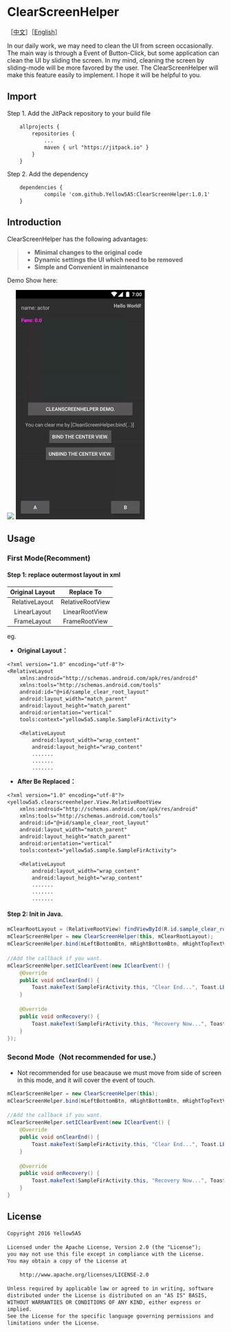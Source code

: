 # ClearScreenHelper

［[中文](https://github.com/Yellow5A5/ClearScreenHelper/blob/master/README_CN.md)］［[English](#)］

In our daily work, we may need to clean the UI from screen occasionally. The main way is through a Event of Button-Click, 
but some application can clean the UI by sliding the screen. In my mind, cleaning the screen by sliding-mode will be more favored by the user. The ClearScreenHelper will make this feature easily to implement. I hope it will be helpful to you.

## Import

Step 1. Add the JitPack repository to your build file

```
	allprojects {
		repositories {
			...
			maven { url "https://jitpack.io" }
		}
	}
```

Step 2. Add the dependency

```
	dependencies {
	        compile 'com.github.Yellow5A5:ClearScreenHelper:1.0.1'
	}
```

## Introduction

ClearScreenHelper has the following advantages:

> * **Minimal changes to the original code**
> * **Dynamic settings the UI which need to be removed**
> * **Simple and Convenient in maintenance**

Demo Show here:

<img src="image/demo_image1.gif" width=300></img>
<img src="image/demo_image2.gif" width=300></img>

## Usage

### First Mode(Recomment)

#### Step 1: replace outermost layout in xml

| Original Layout | Replace To   | 
| :------:   | :-----:  |
| RelativeLayout | RelativeRootView |
| LinearLayout| LinearRootView|
| FrameLayout | FrameRootView|

eg.

* **Original Layout：**

```
<?xml version="1.0" encoding="utf-8"?>
<RelativeLayout 
	xmlns:android="http://schemas.android.com/apk/res/android"
    xmlns:tools="http://schemas.android.com/tools"
    android:id="@+id/sample_clear_root_layout"
    android:layout_width="match_parent"
    android:layout_height="match_parent"
    android:orientation="vertical"
    tools:context="yellow5a5.sample.SampleFirActivity">

    <RelativeLayout
        android:layout_width="wrap_content"
        android:layout_height="wrap_content"
        .......
        .......
        .......
```

* **After Be Replaced：**

```
<?xml version="1.0" encoding="utf-8"?>
<yellow5a5.clearscreenhelper.View.RelativeRootView
	xmlns:android="http://schemas.android.com/apk/res/android"
    xmlns:tools="http://schemas.android.com/tools"
    android:id="@+id/sample_clear_root_layout"
    android:layout_width="match_parent"
    android:layout_height="match_parent"
    android:orientation="vertical"
    tools:context="yellow5a5.sample.SampleFirActivity">

    <RelativeLayout
        android:layout_width="wrap_content"
        android:layout_height="wrap_content"
        .......
        .......
        .......
```



#### Step 2: Init in Java.

```java
mClearRootLayout = (RelativeRootView) findViewById(R.id.sample_clear_root_layout);
mClearScreenHelper = new ClearScreenHelper(this, mClearRootLayout);
mClearScreenHelper.bind(mLeftBottomBtn, mRightBottomBtn, mRightTopTextV, mFansTextV, mInfoTextV);

//Add the callback if you want.
mClearScreenHelper.setIClearEvent(new IClearEvent() {
    @Override
    public void onClearEnd() {
        Toast.makeText(SampleFirActivity.this, "Clear End...", Toast.LENGTH_SHORT).show();
    }

    @Override
    public void onRecovery() {
        Toast.makeText(SampleFirActivity.this, "Recovery Now...", Toast.LENGTH_SHORT).show();
    }
});
```


### Second Mode（Not recommended for use.）

* Not recommended for use beacause we must move from side of screen in this mode, and it will cover the event of touch. 


```java
mClearScreenHelper = new ClearScreenHelper(this);
mClearScreenHelper.bind(mLeftBottomBtn, mRightBottomBtn, mRightTopTextV, mFansTextV, mInfoTextV);

//Add the callback if you want.
mClearScreenHelper.setIClearEvent(new IClearEvent() {
    @Override
    public void onClearEnd() {
        Toast.makeText(SampleFirActivity.this, "Clear End...", Toast.LENGTH_SHORT).show();
    }

    @Override
    public void onRecovery() {
        Toast.makeText(SampleFirActivity.this, "Recovery Now...", Toast.LENGTH_SHORT).show();
    }
}
```



## License

    Copyright 2016 Yellow5A5
    
    Licensed under the Apache License, Version 2.0 (the "License");
    you may not use this file except in compliance with the License.
    You may obtain a copy of the License at
    
        http://www.apache.org/licenses/LICENSE-2.0
    
    Unless required by applicable law or agreed to in writing, software
    distributed under the License is distributed on an "AS IS" BASIS,
    WITHOUT WARRANTIES OR CONDITIONS OF ANY KIND, either express or implied.
    See the License for the specific language governing permissions and
    limitations under the License.
 

